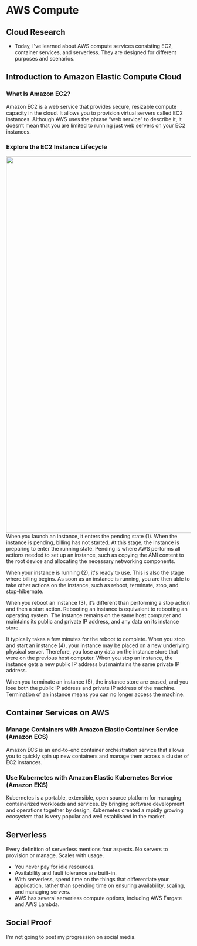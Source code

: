 # AWS Compute

## Cloud Research
- Today, I've learned about AWS compute services consisting EC2, container services, and serverless. They are designed for different purposes and scenarios.

## __Introduction to Amazon Elastic Compute Cloud__
### __What Is Amazon EC2?__
Amazon EC2 is a web service that provides secure, resizable compute capacity in the cloud. It allows you to provision virtual servers called EC2 instances. Although AWS uses the phrase “web service” to describe it, it doesn’t mean that you are limited to running just web servers on your EC2 instances.

### __Explore the EC2 Instance Lifecycle__
<img src="aws-shared-responsibility-model.jpg" width="1024px" />
When you launch an instance, it enters the pending state (1). When the instance is pending, billing has not started. At this stage, the instance is preparing to enter the running state. Pending is where AWS performs all actions needed to set up an instance, such as copying the AMI content to the root device and allocating the necessary networking components.

When your instance is running (2), it's ready to use. This is also the stage where billing begins. As soon as an instance is running, you are then able to take other actions on the instance, such as reboot, terminate, stop, and stop-hibernate.

When you reboot an instance (3), it’s different than performing a stop action and then a start action. Rebooting an instance is equivalent to rebooting an operating system. The instance remains on the same host computer and maintains its public and private IP address, and any data on its instance store.

It typically takes a few minutes for the reboot to complete. When you stop and start an instance (4), your instance may be placed on a new underlying physical server. Therefore, you lose any data on the instance store that were on the previous host computer. When you stop an instance, the instance gets a new public IP address but maintains the same private IP address.

When you terminate an instance (5), the instance store are erased, and you lose both the public IP address and private IP address of the machine. Termination of an instance means you can no longer access the machine.

## __Container Services on AWS__
### __Manage Containers with Amazon Elastic Container Service (Amazon ECS)__
Amazon ECS is an end-to-end container orchestration service that allows you to quickly spin up new containers and manage them across a cluster of EC2 instances.

### __Use Kubernetes with Amazon Elastic Kubernetes Service (Amazon EKS)__
Kubernetes is a portable, extensible, open source platform for managing containerized workloads and services. By bringing software development and operations together by design, Kubernetes created a rapidly growing ecosystem that is very popular and well established in the market. 

## Serverless
Every definition of serverless mentions four aspects. No servers to provision or manage. Scales with usage.
- You never pay for idle resources.
- Availability and fault tolerance are built-in.
- With serverless, spend time on the things that differentiate your application, rather than spending time on ensuring availability, scaling, and managing servers.
- AWS has several serverless compute options, including AWS Fargate and AWS Lambda.


## Social Proof
I'm not going to post my progression on social media.
